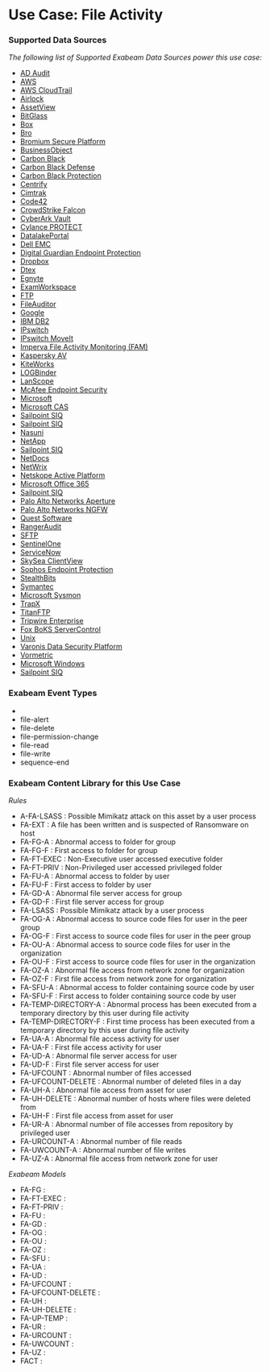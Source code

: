 Use Case: File Activity
=======================

### Supported Data Sources

_The following list of Supported Exabeam Data Sources power this use case:_

* [AD Audit](datasource_ad_audit_ad_audit.md)
* [AWS](datasource_aws_cloudtrail_aws.md)
* [AWS CloudTrail](datasource_aws_cloudtrail_aws_cloudtrail.md)
* [Airlock](datasource_airlock_airlock.md)
* [AssetView](datasource_assetview_assetview.md)
* [BitGlass](datasource_bitglass_bitglass.md)
* [Box](datasource_box_box.md)
* [Bro](datasource_bro_bro.md)
* [Bromium Secure Platform](datasource_bromium_secure_platform_bromium_secure_platform.md)
* [BusinessObject](datasource_businessobject_businessobject.md)
* [Carbon Black](datasource_carbon_black_carbon_black.md)
* [Carbon Black Defense](datasource_cb_defense_carbon_black_defense.md)
* [Carbon Black Protection](datasource_cb_protection_carbon_black_protection.md)
* [Centrify](datasource_centrify_centrify.md)
* [Cimtrak](datasource_cimtrak_cimtrak.md)
* [Code42](datasource_code42_code42.md)
* [CrowdStrike Falcon](datasource_crowdstrike_falcon_crowdstrike_falcon.md)
* [CyberArk Vault](datasource_cyberark_vault_cyberark_vault.md)
* [Cylance PROTECT](datasource_cylance_protect_cylance_protect.md)
* [DatalakePortal](datasource_datalakeportal_datalakeportal.md)
* [Dell EMC](datasource_dell_emc_dell_emc.md)
* [Digital Guardian Endpoint Protection](datasource_digital_guardian_endpoint_protection_digital_guardian_endpoint_protection.md)
* [Dropbox](datasource_dropbox_dropbox.md)
* [Dtex](datasource_dtex_dtex.md)
* [Egnyte](datasource_egnyte_egnyte.md)
* [ExamWorkspace](datasource_examworkspace_examworkspace.md)
* [FTP](datasource_ftp_ftp.md)
* [FileAuditor](datasource_fileauditor_fileauditor.md)
* [Google](datasource_google_drive_google.md)
* [IBM DB2](datasource_ibm_db2_ibm_db2.md)
* [IPswitch](datasource_ipswitch_moveit_dmz_ipswitch.md)
* [IPswitch MoveIt](datasource_ipswitch_moveit_ipswitch_moveit.md)
* [Imperva File Activity Monitoring (FAM)](datasource_imperva_file_activity_monitoring_(fam)_imperva_file_activity_monitoring_(fam).md)
* [Kaspersky AV](datasource_kaspersky_av_kaspersky_av.md)
* [KiteWorks](datasource_kiteworks_kiteworks.md)
* [LOGBinder](datasource_logbinder_logbinder.md)
* [LanScope](datasource_lanscope_lanscope.md)
* [McAfee Endpoint Security](datasource_mcafee_endpoint_security_mcafee_endpoint_security.md)
* [Microsoft](datasource_microsoft_advanced_threat_protection_microsoft.md)
* [Microsoft CAS](datasource_microsoft_cas_microsoft_cas.md)
* [Sailpoint SIQ](datasource_microsoft_sharepoint_onpremise_sailpoint_siq.md)
* [Sailpoint SIQ](datasource_microsoft_sharepoint_online_sailpoint_siq.md)
* [Nasuni](datasource_nasuni_nasuni.md)
* [NetApp](datasource_netapp_netapp.md)
* [Sailpoint SIQ](datasource_netapp_sailpoint_siq.md)
* [NetDocs](datasource_netdocs_netdocs.md)
* [NetWrix](datasource_netwrix_netwrix.md)
* [Netskope Active Platform](datasource_netskope_active_platform_netskope_active_platform.md)
* [Microsoft Office 365](datasource_office_365_microsoft_office_365.md)
* [Sailpoint SIQ](datasource_onedrive_sailpoint_siq.md)
* [Palo Alto Networks Aperture](datasource_palo_alto_networks_aperture_palo_alto_networks_aperture.md)
* [Palo Alto Networks NGFW](datasource_palo_alto_networks_ngfw_palo_alto_networks_ngfw.md)
* [Quest Software](datasource_quest_software_change_auditor_quest_software.md)
* [RangerAudit](datasource_rangeraudit_rangeraudit.md)
* [SFTP](datasource_sftp_sftp.md)
* [SentinelOne](datasource_sentinelone_sentinelone.md)
* [ServiceNow](datasource_servicenow_servicenow.md)
* [SkySea ClientView](datasource_skysea_clientview_skysea_clientview.md)
* [Sophos Endpoint Protection](datasource_sophos_endpoint_protection_sophos_endpoint_protection.md)
* [StealthBits](datasource_stealthbits_stealthbits.md)
* [Symantec](datasource_symantec_cloudsoc_symantec.md)
* [Microsoft Sysmon](datasource_sysmon_microsoft_sysmon.md)
* [TrapX](datasource_tsoc_trapx.md)
* [TitanFTP](datasource_titanftp_titanftp.md)
* [Tripwire Enterprise](datasource_tripwire_enterprise_tripwire_enterprise.md)
* [Fox BoKS ServerControl](datasource_unix_fox_boks_servercontrol.md)
* [Unix](datasource_unix_unix.md)
* [Varonis Data Security Platform](datasource_varonis_data_security_platform_varonis_data_security_platform.md)
* [Vormetric](datasource_vormetric_vormetric.md)
* [Microsoft Windows](datasource_windows_microsoft_windows.md)
* [Sailpoint SIQ](datasource_windows_sailpoint_siq.md)


### Exabeam Event Types

- 
- file-alert
- file-delete
- file-permission-change
- file-read
- file-write
- sequence-end
### Exabeam Content Library for this Use Case


_Rules_
- A-FA-LSASS : Possible Mimikatz attack on this asset by a user process
- FA-EXT : A file has been written and is suspected of Ransomware on host
- FA-FG-A : Abnormal access to folder for group
- FA-FG-F : First access to folder for group
- FA-FT-EXEC : Non-Executive user accessed executive folder
- FA-FT-PRIV : Non-Privileged user accessed privileged folder
- FA-FU-A : Abnormal access to folder by user
- FA-FU-F : First access to folder by user
- FA-GD-A : Abnormal file server access for group
- FA-GD-F : First file server access for group
- FA-LSASS : Possible Mimikatz attack by a user process
- FA-OG-A : Abnormal access to source code files for user in the peer group
- FA-OG-F : First access to source code files for user in the peer group
- FA-OU-A : Abnormal access to source code files for user in the organization
- FA-OU-F : First access to source code files for user in the organization
- FA-OZ-A : Abnormal file access from network zone for organization
- FA-OZ-F : First file access from network zone for organization
- FA-SFU-A : Abnormal access to folder containing source code by user
- FA-SFU-F : First access to folder containing source code by user
- FA-TEMP-DIRECTORY-A : Abnormal process has been executed from a temporary directory by this user during file activity
- FA-TEMP-DIRECTORY-F : First time process has been executed from a temporary directory by this user during file activity
- FA-UA-A : Abnormal file access activity for user
- FA-UA-F : First file access activity for user
- FA-UD-A : Abnormal file server access for user
- FA-UD-F : First file server access for user
- FA-UFCOUNT : Abnormal number of files accessed
- FA-UFCOUNT-DELETE : Abnormal number of deleted files in a day
- FA-UH-A : Abnormal file access from asset for user
- FA-UH-DELETE : Abnormal number of hosts where files were deleted from
- FA-UH-F : First file access from asset for user
- FA-UR-A : Abnormal number of file accesses from repository by privileged user
- FA-URCOUNT-A : Abnormal number of file reads
- FA-UWCOUNT-A : Abnormal number of file writes
- FA-UZ-A : Abnormal file access from network zone for user


_Exabeam Models_
- FA-FG : 
- FA-FT-EXEC : 
- FA-FT-PRIV : 
- FA-FU : 
- FA-GD : 
- FA-OG : 
- FA-OU : 
- FA-OZ : 
- FA-SFU : 
- FA-UA : 
- FA-UD : 
- FA-UFCOUNT : 
- FA-UFCOUNT-DELETE : 
- FA-UH : 
- FA-UH-DELETE : 
- FA-UP-TEMP : 
- FA-UR : 
- FA-URCOUNT : 
- FA-UWCOUNT : 
- FA-UZ : 
- FACT : 
